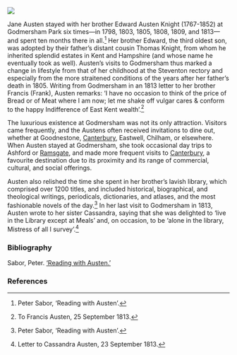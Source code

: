 <a href="https://dev.visual-essays.app"><img src="https://dev-visual-essays.netlify.app/images/ve-button.png"></a>
<param ve-config title="Jane Austen: Godmersham" author="Susan Civale" layout="vtl" 
banner="https://stor.artstor.org/stor/a8bc686a-046f-4df8-8946-dd34baf364cc">

<param ve-entity eid="Q17529295" aliases="Godmersham Park">

Jane Austen stayed with her brother Edward Austen Knight (1767-1852) at Godmersham Park six times—in 1798, 1803, 1805, 1808, 1809, and 1813—and spent ten months there in all.[^ref1]  Her brother Edward, the third oldest son, was adopted by their father’s distant cousin Thomas Knight, from whom he inherited splendid estates in Kent and Hampshire (and whose name he eventually took as well).  Austen’s visits to Godmersham thus marked a change in lifestyle from that of her childhood at the Steventon rectory and especially from the more straitened conditions of the years after her father’s death in 1805.  Writing from Godmersham in an 1813 letter to her brother Francis (Frank), Austen remarks: ‘I have no occasion to think of the price of Bread or of Meat where I am now; let me shake off vulgar cares & conform to the happy Indifference of East Kent wealth’.[^ref2]
<param ve-image url="images/JaneAustenCassandraWatercolour.jpg" label="Jane Austen">

The luxurious existence at Godmersham was not its only attraction.  Visitors came frequently, and the Austens often received invitations to dine out, whether at Goodnestone, [Canterbury](/austen/austen/-canterbury), Eastwell, Chilham, or elsewhere.  When Austen stayed at Godmersham, she took occasional day trips to Ashford or [Ramsgate](/austen/austen/-ramsgate), and made more frequent visits to [Canterbury](/austen/austen/-canterbury), a favourite destination due to its proximity and its range of commercial, cultural, and social offerings.  
<param ve-image url="images/JaneAustenCassandraWatercolour.jpg" label="Jane Austen">

Austen also relished the time she spent in her brother’s lavish library, which comprised over 1200 titles, and included historical, biographical, and theological writings, periodicals, dictionaries, and atlases, and the most fashionable novels of the day.[^ref3]   In her last visit to Godmersham in 1813, Austen wrote to her sister Cassandra, saying that she was delighted to ‘live in the Library except at Meals’ and, on occasion, to be ‘alone in the library, Mistress of all I survey’.[^ref4]  
<param ve-image url="images/JaneAustenCassandraWatercolour.jpg" label="Jane Austen">

### Bibliography

Sabor, Peter.  [‘Reading with Austen.’](https://www.readingwithausten.com/index.html)

### References

[^ref1]: Peter Sabor, ‘Reading with Austen’.   
[^ref2]: To Francis Austen, 25 September 1813.   
[^ref3]: Peter Sabor, ‘Reading with Austen’.   
[^ref4]: Letter to Cassandra Austen, 23 September 1813.   
<param ve-image url="images/JaneAustenCassandraWatercolour.jpg" label="Jane Austen">

